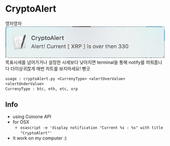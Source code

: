 # CryptoAlert
영차영차<br>
![noti](https://raw.githubusercontent.com/0xsaika/CryptoAlert/master/image.png)
목표시세를 넘어가거나 설정한 시세보다 낮아지면 terminal을 통해 notify를 띄워줍니다
더이상귀찮게 매번 차트를 보지마세요! 빵긋
```
usage : cryptoAlert.py <CurrenyType> <alertOverValue> <alertUnderValue>
CurrenyType : btc, eth, etc, xrp
```
## Info
 - using Coinone API
 - for OSX
    - ```osascript -e 'display notification "Current %s : %s" with title "CryptoAlert"'```
 - It work on my computer :)
